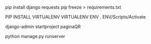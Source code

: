 <!-- CREAR REQUIREMENTS -->
pip install django requests
pip freeze > requirements.txt
<!-- ENTORNO VIRTUAL -->
PIP INSTALL VIRTUALENV
VIRTUALENV ENV
. ENV/Scripts/Activate
<!-- CREAR APLICACION DJANGO -->
django-admin startproject paginaQR
<!-- LANZAR PROYECTO -->
python manage.py runserver

